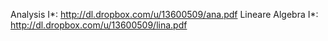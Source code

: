Analysis I\*: http://dl.dropbox.com/u/13600509/ana.pdf
Lineare Algebra I\*: http://dl.dropbox.com/u/13600509/lina.pdf

